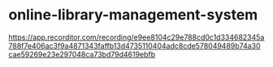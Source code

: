 # online-library-management-system
https://app.recorditor.com/recording/e9ee8104c29e788cd0c1d334682345a788f7e406ac3f9a4871343faffb13d4735110404adc8cde578049489b74a30cae59269e23e297048ca73bd79d4619ebfb
